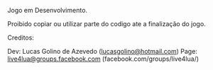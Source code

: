 Jogo em Desenvolvimento.

Proibido copiar ou utilizar parte do codigo ate a finalização do jogo.

Creditos:

Dev: Lucas Golino de Azevedo (lucasgolino@hotmail.com)
Page: live4lua@groups.facebook.com (facebook.com/groups/live4lua/)

